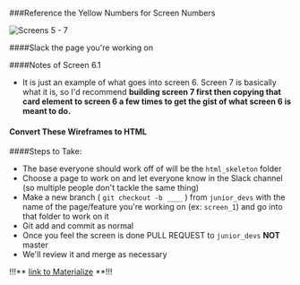 ###Reference the Yellow Numbers for Screen Numbers

![Screens 5 - 7](C2.17_fitbit_companion/junior_dev_work/imgs/screens5-7.png)

####Slack the page you're working on

####Notes of Screen 6.1

- It is just an example of what goes into screen 6. Screen 7 is basically what it is, so I'd recommend <strong>building screen 7 first then copying that card element to screen 6 a few times to get the gist of what screen 6 is meant to do. </strong>

#### Convert These Wireframes to HTML

####Steps to Take:

- The base everyone should work off of will be the ```html_skeleton``` folder
- Choose a page to work on and let everyone know in the Slack channel (so multiple people don't tackle the same thing)
- Make a new branch ( ```git checkout -b ____``` ) from ```junior_devs``` with the name of the page/feature you're working on (ex: ```screen_1```) and go into that folder to work on it
- Git add and commit as normal
- Once you feel the screen is done PULL REQUEST to ```junior_devs``` <strong>NOT</strong> master 
- We'll review it and merge as necessary

!!!** [link to Materialize](http://materializecss.com/getting-started.html) **!!!